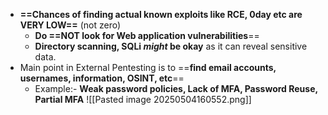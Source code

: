 - **==Chances of finding actual known exploits like RCE, 0day etc are VERY LOW==** (not zero)
	- **Do ==NOT look for Web application vulnerabilities**==
	- **Directory scanning, SQLi *might* be okay** as it can reveal sensitive data.
- Main point in External Pentesting is to ==**find email accounts, usernames, information, OSINT, etc**==
	- Example:- **Weak password policies, Lack of MFA, Password Reuse, Partial MFA**
![[Pasted image 20250504160552.png]]